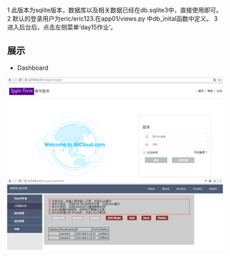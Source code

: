 1 此版本为sqlite版本，数据库以及相关数据已经在db.sqlite3中，直接使用即可。
2 默认的登录用户为eric/eric123.在app01/views.py 中db_inital函数中定义。
3 进入后台后，点击左侧菜单‘day15作业’。

## 展示
* Dashboard

![image](https://github.com/CHUNL09/Python-everyday-practice/blob/master/Day15_homework/show_pictures/login.png)
![image](https://github.com/CHUNL09/Python-everyday-practice/blob/master/Day15_homework/show_pictures/edit_table.png)
